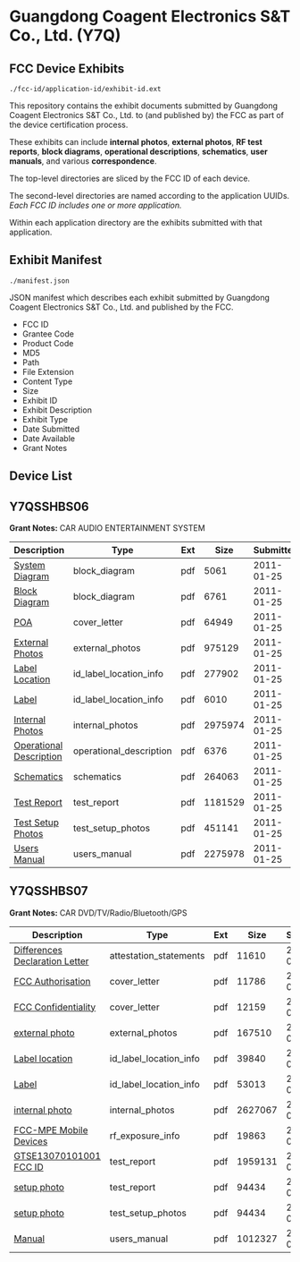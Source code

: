 # Guangdong Coagent Electronics S&T Co., Ltd. (Y7Q)
## FCC Device Exhibits

```
./fcc-id/application-id/exhibit-id.ext
```

This repository contains the exhibit documents submitted by Guangdong Coagent Electronics S&T Co., Ltd. to (and published by) the FCC as part of the device certification process.

These exhibits can include **internal photos**, **external photos**, **RF test reports**, **block diagrams**, **operational descriptions**, **schematics**, **user manuals**, and various **correspondence**.

The top-level directories are sliced by the FCC ID of each device.

The second-level directories are named according to the application UUIDs. *Each FCC ID includes one or more application.*

Within each application directory are the exhibits submitted with that application. 

## Exhibit Manifest

```
./manifest.json
```

JSON manifest which describes each exhibit submitted by Guangdong Coagent Electronics S&T Co., Ltd. and published by the FCC.

- FCC ID
- Grantee Code
- Product Code
- MD5
- Path
- File Extension
- Content Type
- Size
- Exhibit ID
- Exhibit Description
- Exhibit Type
- Date Submitted
- Date Available
- Grant Notes

## Device List
## Y7QSSHBS06
**Grant Notes:** CAR AUDIO ENTERTAINMENT SYSTEM

| Description | Type | Ext | Size | Submitted | Available |
| ----------- | ---- | --- | ---- | --------- | --------- |
| [System Diagram](Y7QSSHBS06/24b60fe7e4482f3bd2b29fb5001875b2/1409182.pdf) | block_diagram | pdf | 5061 | 2011-01-25 | 2011-01-25 |
| [Block Diagram](Y7QSSHBS06/24b60fe7e4482f3bd2b29fb5001875b2/1409183.pdf) | block_diagram | pdf | 6761 | 2011-01-25 | 2011-01-25 |
| [POA](Y7QSSHBS06/24b60fe7e4482f3bd2b29fb5001875b2/1409190.pdf) | cover_letter | pdf | 64949 | 2011-01-25 | 2011-01-25 |
| [External Photos](Y7QSSHBS06/24b60fe7e4482f3bd2b29fb5001875b2/1409184.pdf) | external_photos | pdf | 975129 | 2011-01-25 | 2011-01-25 |
| [Label Location](Y7QSSHBS06/24b60fe7e4482f3bd2b29fb5001875b2/1409186.pdf) | id_label_location_info | pdf | 277902 | 2011-01-25 | 2011-01-25 |
| [Label](Y7QSSHBS06/24b60fe7e4482f3bd2b29fb5001875b2/1409187.pdf) | id_label_location_info | pdf | 6010 | 2011-01-25 | 2011-01-25 |
| [Internal Photos](Y7QSSHBS06/24b60fe7e4482f3bd2b29fb5001875b2/1409188.pdf) | internal_photos | pdf | 2975974 | 2011-01-25 | 2011-01-25 |
| [Operational Description](Y7QSSHBS06/24b60fe7e4482f3bd2b29fb5001875b2/1409189.pdf) | operational_description | pdf | 6376 | 2011-01-25 | 2011-01-25 |
| [Schematics](Y7QSSHBS06/24b60fe7e4482f3bd2b29fb5001875b2/1409191.pdf) | schematics | pdf | 264063 | 2011-01-25 | 2011-01-25 |
| [Test Report](Y7QSSHBS06/24b60fe7e4482f3bd2b29fb5001875b2/1409185.pdf) | test_report | pdf | 1181529 | 2011-01-25 | 2011-01-25 |
| [Test Setup Photos](Y7QSSHBS06/24b60fe7e4482f3bd2b29fb5001875b2/1409192.pdf) | test_setup_photos | pdf | 451141 | 2011-01-25 | 2011-01-25 |
| [Users Manual](Y7QSSHBS06/24b60fe7e4482f3bd2b29fb5001875b2/1409193.pdf) | users_manual | pdf | 2275978 | 2011-01-25 | 2011-01-25 |
## Y7QSSHBS07
**Grant Notes:** CAR DVD/TV/Radio/Bluetooth/GPS

| Description | Type | Ext | Size | Submitted | Available |
| ----------- | ---- | --- | ---- | --------- | --------- |
| [Differences Declaration Letter](Y7QSSHBS07/6794c8c78f6bf67f5839b5e0d58de8f0/2044582.pdf) | attestation_statements | pdf | 11610 | 2013-08-16 | 2013-08-16 |
| [FCC Authorisation](Y7QSSHBS07/6794c8c78f6bf67f5839b5e0d58de8f0/2044592.pdf) | cover_letter | pdf | 11786 | 2013-08-16 | 2013-08-16 |
| [FCC Confidentiality](Y7QSSHBS07/6794c8c78f6bf67f5839b5e0d58de8f0/2044606.pdf) | cover_letter | pdf | 12159 | 2013-08-16 | 2013-08-16 |
| [external photo](Y7QSSHBS07/6794c8c78f6bf67f5839b5e0d58de8f0/2044583.pdf) | external_photos | pdf | 167510 | 2013-08-16 | 2013-08-16 |
| [Label location](Y7QSSHBS07/6794c8c78f6bf67f5839b5e0d58de8f0/2044580.pdf) | id_label_location_info | pdf | 39840 | 2013-08-16 | 2013-08-16 |
| [Label](Y7QSSHBS07/6794c8c78f6bf67f5839b5e0d58de8f0/2044581.pdf) | id_label_location_info | pdf | 53013 | 2013-08-16 | 2013-08-16 |
| [internal photo](Y7QSSHBS07/6794c8c78f6bf67f5839b5e0d58de8f0/2044589.pdf) | internal_photos | pdf | 2627067 | 2013-08-16 | 2013-08-16 |
| [FCC-MPE Mobile Devices](Y7QSSHBS07/6794c8c78f6bf67f5839b5e0d58de8f0/2044590.pdf) | rf_exposure_info | pdf | 19863 | 2013-08-16 | 2013-08-16 |
| [GTSE13070101001 FCC ID](Y7QSSHBS07/6794c8c78f6bf67f5839b5e0d58de8f0/2044586.pdf) | test_report | pdf | 1959131 | 2013-08-16 | 2013-08-16 |
| [setup photo](Y7QSSHBS07/6794c8c78f6bf67f5839b5e0d58de8f0/2044587.pdf) | test_report | pdf | 94434 | 2013-08-16 | 2013-08-16 |
| [setup photo](Y7QSSHBS07/6794c8c78f6bf67f5839b5e0d58de8f0/2044587.pdf) | test_setup_photos | pdf | 94434 | 2013-08-16 | 2013-08-16 |
| [Manual](Y7QSSHBS07/6794c8c78f6bf67f5839b5e0d58de8f0/2044588.pdf) | users_manual | pdf | 1012327 | 2013-08-16 | 2013-08-16 |
